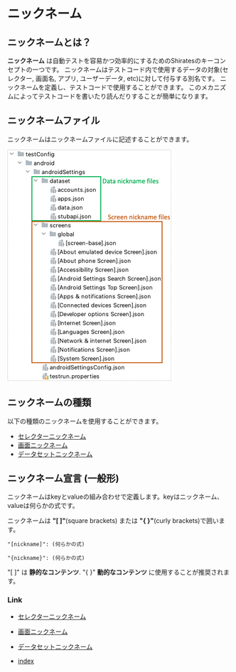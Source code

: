 # ニックネーム

## ニックネームとは？

**ニックネーム** は自動テストを容易かつ効率的にするためのShiratesのキーコンセプトの一つです。
ニックネームはテストコード内で使用するデータの対象(セレクター, 画面名, アプリ, ユーザーデータ, etc)に対して付与する別名です。
ニックネームを定義し、テストコードで使用することができます。
このメカニズムによってテストコードを書いたり読んだりすることが簡単になります。

## ニックネームファイル

ニックネームはニックネームファイルに記述することができます。

![nickname_files](../../_images/nickname_files.png)

## ニックネームの種類

以下の種類のニックネームを使用することができます。

- [セレクターニックネーム](selector_nickname_ja.md)
- [画面ニックネーム](screen_nickname_ja.md)
- [データセットニックネーム](dataset_nickname_ja.md)

## ニックネーム宣言 (一般形)

ニックネームはkeyとvalueの組み合わせで定義します。keyはニックネーム、valueは何らかの式です。

ニックネームは **"[ ]"**(square brackets) または **"{ }"**(curly brackets)で囲います。

```
"[nickname]": (何らかの式)
```

```
"{nickname}": (何らかの式)
```

"[ ]" は **静的なコンテンツ**. "{ }" **動的なコンテンツ** に使用することが推奨されます。

### Link

- [セレクターニックネーム](selector_nickname_ja.md)
- [画面ニックネーム](screen_nickname_ja.md)
- [データセットニックネーム](dataset_nickname_ja.md)


- [index](../../../index_ja.md)

